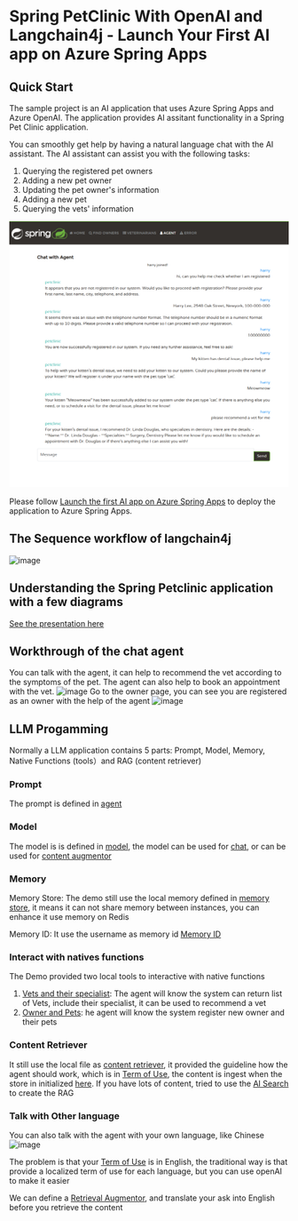 # Spring PetClinic With OpenAI and Langchain4j - Launch Your First AI app on Azure Spring Apps

## Quick Start

The sample project is an AI application that uses Azure Spring Apps and Azure OpenAI. The application provides AI assitant functionality in a Spring Pet Clinic application.

You can smoothly get help by having a natural language chat with the AI assistant. The AI assistant can assist you with the following tasks:
1. Querying the registered pet owners
2. Adding a new pet owner
3. Updating the pet owner's information
4. Adding a new pet
5. Querying the vets' information

![image](ai-app-chat.png)

Please follow [Launch the first AI app on Azure Spring Apps](https://learn.microsoft.com/azure/spring-apps/enterprise/quickstart-deploy-ai-app) to deploy the application to Azure Spring Apps.

## The Sequence workflow of langchain4j
![image](https://github.com/showpune/spring-petclinic-langchain4j/assets/1787505/543c8ff4-1018-48a6-92f2-5f3ac5bb45f6)

## Understanding the Spring Petclinic application with a few diagrams

[See the presentation here](https://speakerdeck.com/michaelisvy/spring-petclinic-sample-application)


## Workthrough of the chat agent
You can talk with the agent, it can help to recommend the vet according to the symptoms of the pet. The agent can also help to book an appointment with the vet.
![image](https://github.com/showpune/spring-petclinic-langchain4j/assets/1787505/e158ca83-0ada-4f8c-8843-6055b9cb017f)
Go to the owner page, you can see you are registered as an owner with the help of the agent
![image](https://github.com/showpune/spring-petclinic-langchain4j/assets/1787505/e7da4ede-5405-437d-a35f-fcd60af45ba7)

## LLM Progamming
Normally a LLM application contains 5 parts: Prompt, Model, Memory, Native Functions (tools）and RAG (content retriever)

### Prompt
The prompt is defined in [agent](https://github.com/showpune/spring-petclinic-langchain4j/blob/master/src/main/java/org/springframework/samples/petclinic/chat/Agent.java)

### Model
The model is is defined in [model](https://github.com/showpune/spring-petclinic-langchain4j/blob/3d2dcc1c303a7352f681892bb0871dbea1daaebd/src/main/java/org/springframework/samples/petclinic/chat/AgentConfig.java#L36), the model can be used for [chat](https://github.com/showpune/spring-petclinic-langchain4j/blob/3d2dcc1c303a7352f681892bb0871dbea1daaebd/src/main/java/org/springframework/samples/petclinic/chat/AgentConfig.java#L26), or can be used for [content augmentor](https://github.com/showpune/spring-petclinic-langchain4j/blob/3d2dcc1c303a7352f681892bb0871dbea1daaebd/src/main/java/org/springframework/samples/petclinic/chat/AgentConfig.java#L50)

### Memory
Memory Store: The demo still use the local memory defined in [memory store](https://github.com/showpune/spring-petclinic-langchain4j/blob/c95a598f4fdaf68a3f331b32ca42ef5ef95e5c17/src/main/java/org/springframework/samples/petclinic/chat/LocalConfig.java#L39), it means it can not share memory between instances, you can enhance it use memory on Redis

Memory ID: It use the username as memory id [Memory ID](https://github.com/showpune/spring-petclinic-langchain4j/blob/c95a598f4fdaf68a3f331b32ca42ef5ef95e5c17/src/main/java/org/springframework/samples/petclinic/chat/Agent.java#L13)

### Interact with natives functions
The Demo provided two local tools to interactive with native functions
1) [Vets and their specialist](https://github.com/showpune/spring-petclinic-langchain4j/blob/c95a598f4fdaf68a3f331b32ca42ef5ef95e5c17/src/main/java/org/springframework/samples/petclinic/chat/VetTools.java#L41): The agent will know the system can return list of Vets, include their specialist, it can be used to recommend a vet
2) [Owner and Pets](https://github.com/showpune/spring-petclinic-langchain4j/blob/master/src/main/java/org/springframework/samples/petclinic/chat/OwnerTools.java): he agent will know the system register new owner and their pets

### Content Retriever
It still use the local file as [content retriever](https://github.com/showpune/spring-petclinic-langchain4j/blob/c95a598f4fdaf68a3f331b32ca42ef5ef95e5c17/src/main/java/org/springframework/samples/petclinic/chat/LocalConfig.java#L51), it provided the guideline how the agent should work, which is in [Term of Use](https://github.com/showpune/spring-petclinic-langchain4j/blob/master/src/main/resources/petclinic-terms-of-use.txt), the content is ingest when the store in initialized [here](https://github.com/showpune/spring-petclinic-langchain4j/blob/d95e8c0bd9b5eb42da38b991ac50b854a61ad42e/src/main/java/org/springframework/samples/petclinic/chat/LocalConfig.java#L78). If you have lots of content, tried to use the [AI Search](https://github.com/langchain4j/langchain4j-spring/tree/main/langchain4j-azure-ai-search-spring-boot-starter) to create the RAG

### Talk with Other language
You can also talk with the agent with your own language, like Chinese
![image](https://github.com/showpune/spring-petclinic-langchain4j/assets/1787505/cd2a7a8c-dac5-440f-b7a9-f03239b8735a)

The problem is that your [Term of Use](https://github.com/showpune/spring-petclinic-langchain4j/blob/master/src/main/resources/petclinic-terms-of-use.txt) is in English, the traditional way is that provide a localized term of use for each language, but you can use openAI to make it easier

We can define a [Retrieval Augmentor](https://github.com/showpune/spring-petclinic-langchain4j/blob/c95a598f4fdaf68a3f331b32ca42ef5ef95e5c17/src/main/java/org/springframework/samples/petclinic/chat/AgentConfig.java#L47C21-L47C39), and translate your ask into English before you retrieve the content
